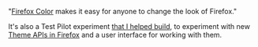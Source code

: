 "[Firefox Color][] makes it easy for anyone to change the look of Firefox."

It's also a Test Pilot experiment [that I helped build][build], to experiment
with new [Theme APIs in Firefox][theme apis] and a user interface for working with them.

[build]: https://github.com/mozilla/FirefoxColor/graphs/contributors
[Theme APIs]: https://developer.mozilla.org/en-US/docs/Mozilla/Add-ons/WebExtensions/API/theme
[Firefox Color]: https://testpilot.firefox.com/experiments/color
